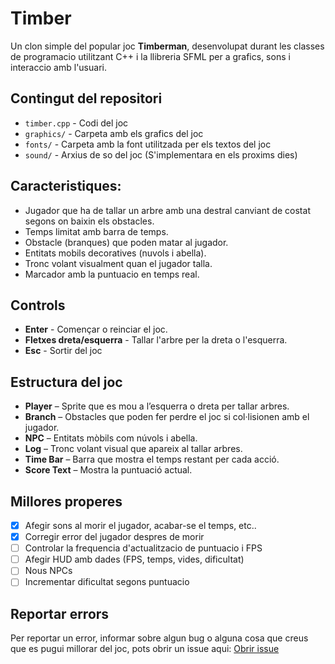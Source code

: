 # Timber

Un clon simple del popular joc **Timberman**, desenvolupat durant les classes de programacio utilitzant C++ i la llibreria SFML per a grafics, sons i interaccio amb l'usuari. 

## Contingut del repositori
- ``timber.cpp`` - Codi del joc
- ``graphics/`` - Carpeta amb els grafics del joc
- ``fonts/`` - Carpeta amb la font utilitzada per els textos del joc
- ``sound/`` - Arxius de so del joc (S'implementara en els proxims dies)

## Caracteristiques:
- Jugador que ha de tallar un arbre amb una destral canviant de costat segons on baixin els obstacles.
- Temps limitat amb barra de temps.
- Obstacle (branques) que poden matar al jugador.
- Entitats mobils decoratives (nuvols i abella).
- Tronc volant visualment quan el jugador talla.
- Marcador amb la puntuacio en temps real.

## Controls
- **Enter** - Començar o reinciar el joc.
- **Fletxes dreta/esquerra** - Tallar l'arbre per la dreta o l'esquerra.
- **Esc** - Sortir del joc

## Estructura del joc
- **Player** – Sprite que es mou a l’esquerra o dreta per tallar arbres.
- **Branch** – Obstacles que poden fer perdre el joc si col·lisionen amb el jugador.
- **NPC** – Entitats mòbils com núvols i abella.
- **Log** – Tronc volant visual que apareix al tallar arbres.
- **Time Bar** – Barra que mostra el temps restant per cada acció.
- **Score Text** – Mostra la puntuació actual.

## Millores properes
- [x] Afegir sons al morir el jugador, acabar-se el temps, etc..
- [x] Corregir error del jugador despres de morir
- [ ] Controlar la frequencia d'actualitzacio de puntuacio i FPS
- [ ] Afegir HUD amb dades (FPS, temps, vides, dificultat)
- [ ] Nous NPCs
- [ ] Incrementar dificultat segons puntuacio

## Reportar errors
Per reportar un error, informar sobre algun bug o alguna cosa que creus que es pugui millorar del joc, pots obrir un issue aqui: [Obrir issue](https://github.com/borreeell/timber/issues)



